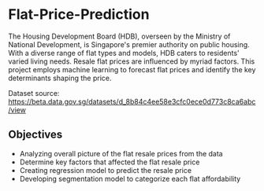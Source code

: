 # Flat-Price-Prediction
The Housing Development Board (HDB), overseen by the Ministry of National Development, is Singapore's premier authority on public housing. With a diverse range of flat types and models, HDB caters to residents' varied living needs. Resale flat prices are influenced by myriad factors. This project employs machine learning to forecast flat prices and identify the key determinants shaping the price.

Dataset source: https://beta.data.gov.sg/datasets/d_8b84c4ee58e3cfc0ece0d773c8ca6abc/view

## Objectives
- Analyzing overall picture of the flat resale prices from the data
- Determine key factors that affected the flat resale price
- Creating regression model to predict the resale price
- Developing segmentation model to categorize each flat affordability
